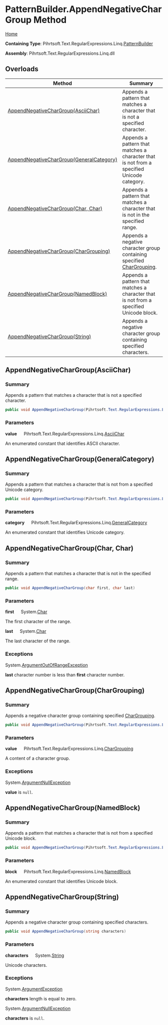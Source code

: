 # PatternBuilder\.AppendNegativeCharGroup Method

[Home](../../../../../../README.md)

**Containing Type**: Pihrtsoft\.Text\.RegularExpressions\.Linq\.[PatternBuilder](../README.md)

**Assembly**: Pihrtsoft\.Text\.RegularExpressions\.Linq\.dll

## Overloads

| Method | Summary |
| ------ | ------- |
| [AppendNegativeCharGroup(AsciiChar)](#Pihrtsoft_Text_RegularExpressions_Linq_PatternBuilder_AppendNegativeCharGroup_Pihrtsoft_Text_RegularExpressions_Linq_AsciiChar_) | Appends a pattern that matches a character that is not a specified character\. |
| [AppendNegativeCharGroup(GeneralCategory)](#Pihrtsoft_Text_RegularExpressions_Linq_PatternBuilder_AppendNegativeCharGroup_Pihrtsoft_Text_RegularExpressions_Linq_GeneralCategory_) | Appends a pattern that matches a character that is not from a specified Unicode category\. |
| [AppendNegativeCharGroup(Char, Char)](#Pihrtsoft_Text_RegularExpressions_Linq_PatternBuilder_AppendNegativeCharGroup_System_Char_System_Char_) | Appends a pattern that matches a character that is not in the specified range\. |
| [AppendNegativeCharGroup(CharGrouping)](#Pihrtsoft_Text_RegularExpressions_Linq_PatternBuilder_AppendNegativeCharGroup_Pihrtsoft_Text_RegularExpressions_Linq_CharGrouping_) | Appends a negative character group containing specified [CharGrouping](../../CharGrouping/README.md)\. |
| [AppendNegativeCharGroup(NamedBlock)](#Pihrtsoft_Text_RegularExpressions_Linq_PatternBuilder_AppendNegativeCharGroup_Pihrtsoft_Text_RegularExpressions_Linq_NamedBlock_) | Appends a pattern that matches a character that is not from a specified Unicode block\. |
| [AppendNegativeCharGroup(String)](#Pihrtsoft_Text_RegularExpressions_Linq_PatternBuilder_AppendNegativeCharGroup_System_String_) | Appends a negative character group containing specified characters\. |

## AppendNegativeCharGroup\(AsciiChar\) <a name="Pihrtsoft_Text_RegularExpressions_Linq_PatternBuilder_AppendNegativeCharGroup_Pihrtsoft_Text_RegularExpressions_Linq_AsciiChar_"></a>

### Summary

Appends a pattern that matches a character that is not a specified character\.

```csharp
public void AppendNegativeCharGroup(Pihrtsoft.Text.RegularExpressions.Linq.AsciiChar value)
```

### Parameters

**value** &emsp; Pihrtsoft\.Text\.RegularExpressions\.Linq\.[AsciiChar](../../AsciiChar/README.md)

An enumerated constant that identifies ASCII character\.

## AppendNegativeCharGroup\(GeneralCategory\) <a name="Pihrtsoft_Text_RegularExpressions_Linq_PatternBuilder_AppendNegativeCharGroup_Pihrtsoft_Text_RegularExpressions_Linq_GeneralCategory_"></a>

### Summary

Appends a pattern that matches a character that is not from a specified Unicode category\.

```csharp
public void AppendNegativeCharGroup(Pihrtsoft.Text.RegularExpressions.Linq.GeneralCategory category)
```

### Parameters

**category** &emsp; Pihrtsoft\.Text\.RegularExpressions\.Linq\.[GeneralCategory](../../GeneralCategory/README.md)

An enumerated constant that identifies Unicode category\.

## AppendNegativeCharGroup\(Char, Char\) <a name="Pihrtsoft_Text_RegularExpressions_Linq_PatternBuilder_AppendNegativeCharGroup_System_Char_System_Char_"></a>

### Summary

Appends a pattern that matches a character that is not in the specified range\.

```csharp
public void AppendNegativeCharGroup(char first, char last)
```

### Parameters

**first** &emsp; System\.[Char](https://docs.microsoft.com/en-us/dotnet/api/system.char)

The first character of the range\.

**last** &emsp; System\.[Char](https://docs.microsoft.com/en-us/dotnet/api/system.char)

The last character of the range\.

### Exceptions

System\.[ArgumentOutOfRangeException](https://docs.microsoft.com/en-us/dotnet/api/system.argumentoutofrangeexception)

**last** character number is less than **first** character number\.

## AppendNegativeCharGroup\(CharGrouping\) <a name="Pihrtsoft_Text_RegularExpressions_Linq_PatternBuilder_AppendNegativeCharGroup_Pihrtsoft_Text_RegularExpressions_Linq_CharGrouping_"></a>

### Summary

Appends a negative character group containing specified [CharGrouping](../../CharGrouping/README.md)\.

```csharp
public void AppendNegativeCharGroup(Pihrtsoft.Text.RegularExpressions.Linq.CharGrouping value)
```

### Parameters

**value** &emsp; Pihrtsoft\.Text\.RegularExpressions\.Linq\.[CharGrouping](../../CharGrouping/README.md)

A content of a character group\.

### Exceptions

System\.[ArgumentNullException](https://docs.microsoft.com/en-us/dotnet/api/system.argumentnullexception)

**value** is `null`\.

## AppendNegativeCharGroup\(NamedBlock\) <a name="Pihrtsoft_Text_RegularExpressions_Linq_PatternBuilder_AppendNegativeCharGroup_Pihrtsoft_Text_RegularExpressions_Linq_NamedBlock_"></a>

### Summary

Appends a pattern that matches a character that is not from a specified Unicode block\.

```csharp
public void AppendNegativeCharGroup(Pihrtsoft.Text.RegularExpressions.Linq.NamedBlock block)
```

### Parameters

**block** &emsp; Pihrtsoft\.Text\.RegularExpressions\.Linq\.[NamedBlock](../../NamedBlock/README.md)

An enumerated constant that identifies Unicode block\.

## AppendNegativeCharGroup\(String\) <a name="Pihrtsoft_Text_RegularExpressions_Linq_PatternBuilder_AppendNegativeCharGroup_System_String_"></a>

### Summary

Appends a negative character group containing specified characters\.

```csharp
public void AppendNegativeCharGroup(string characters)
```

### Parameters

**characters** &emsp; System\.[String](https://docs.microsoft.com/en-us/dotnet/api/system.string)

Unicode characters\.

### Exceptions

System\.[ArgumentException](https://docs.microsoft.com/en-us/dotnet/api/system.argumentexception)

**characters** length is equal to zero\.

System\.[ArgumentNullException](https://docs.microsoft.com/en-us/dotnet/api/system.argumentnullexception)

**characters** is `null`\.


